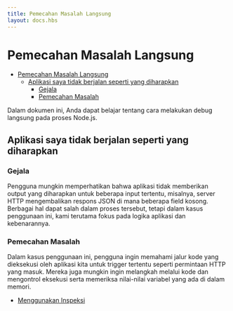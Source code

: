 ```yaml
---
title: Pemecahan Masalah Langsung
layout: docs.hbs
---
```


# Pemecahan Masalah Langsung

- [Pemecahan Masalah Langsung](#live-debugging)
  - [Aplikasi saya tidak berjalan seperti yang diharapkan](#my-application-doesnt-behave-as-expected)
    - [Gejala](#symptoms)
    - [Pemecahan Masalah](#debugging)

Dalam dokumen ini, Anda dapat belajar tentang cara melakukan debug langsung pada proses Node.js.

## Aplikasi saya tidak berjalan seperti yang diharapkan

### Gejala

Pengguna mungkin memperhatikan bahwa aplikasi tidak memberikan output yang diharapkan untuk beberapa input tertentu, misalnya, server HTTP mengembalikan respons JSON di mana beberapa field kosong. Berbagai hal dapat salah dalam proses tersebut, tetapi dalam kasus penggunaan ini, kami terutama fokus pada logika aplikasi dan kebenarannya.

### Pemecahan Masalah

Dalam kasus penggunaan ini, pengguna ingin memahami jalur kode yang dieksekusi oleh aplikasi kita untuk trigger tertentu seperti permintaan HTTP yang masuk. Mereka juga mungkin ingin melangkah melalui kode dan mengontrol eksekusi serta memeriksa nilai-nilai variabel yang ada di dalam memori.

- [Menggunakan Inspeksi](/en/docs/guides/diagnostics/live-debugging/using-inspector)
